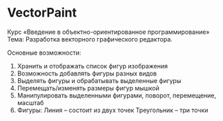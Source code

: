 # VectorPaint
Курс «Введение в объектно-ориентированное программирование»
Тема: Разработка векторного графического редактора.

Основные возможности:
1. Хранить и отображать список фигур изображения
2. Возможность добавлять фигуры разных видов 
3. Выделять фигуры и обрабатывать выделенные фигуры
4. Перемещать/изменять размеры фигур мышкой 
5. Манипулировать выделенными фигурами, поворот, перемещение, масштаб
6. Фигуры:
 Линия – состоит из двух точек
 Треугольник – три точки
